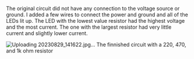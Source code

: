The original circuit did not have any connection to the voltage source or ground. I added a few wires to connect the power and ground and all of the LEDs lit up. The LED with the
lowest value resistor had the highest voltage and the most current. The one with the largest resistor had very little current and slightly lower current.

![Uploading 20230829_141622.jpg…]()
The finnished circuit with a 220, 470, and 1k ohm resistor
